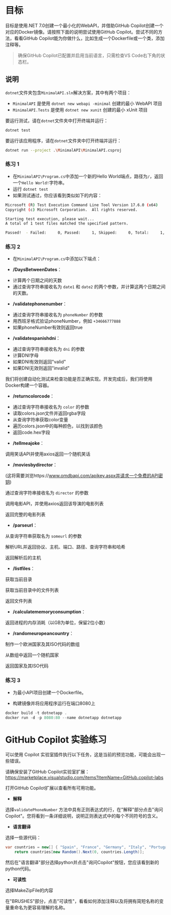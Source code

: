 # 目标

目标是使用.NET 7.0创建一个最小化的WebAPI，并借助GitHub Copilot创建一个对应的Docker镜像。请按照下面的说明尝试使用GitHub Copilot。尝试不同的方法，看看GitHub Copilot能为你做什么，比如生成一个Dockerfile或一个类，添加注释等。

> 确保GitHub Copilot已配置并启用当前语言，只需检查VS Code右下角的状态栏。

## 说明

`dotnet`文件夹包含`MinimalAPI.sln`解决方案，其中有两个项目：

- `MinimalAPI` 是使用 `dotnet new webapi -minimal` 创建的最小 WebAPI 项目
- `MinimalAPI.Tests` 是使用 `dotnet new xunit` 创建的最小 xUnit 项目

要运行测试，请在`dotnet`文件夹中打开终端并运行：

``` bash
dotnet test
```

要运行该应用程序，请在`dotnet`文件夹中打开终端并运行：

``` bash
dotnet run --project .\MinimalAPI\MinimalAPI.csproj
```

### 练习 1

- 在`MinimalAPI\Program.cs`中添加一个新的Hello World端点，路径为`/`，返回一个`Hello World!`字符串。
- 运行 `dotnet test`
- 如果测试通过，你应该看到类似如下的内容：

``` bash
Microsoft (R) Test Execution Command Line Tool Version 17.6.0 (x64)
Copyright (c) Microsoft Corporation.  All rights reserved.

Starting test execution, please wait...
A total of 1 test files matched the specified pattern.

Passed!  - Failed:     0, Passed:     1, Skipped:     0, Total:     1, Duration: < 1 ms - MinimalAPI.Tests.dll
```

### 练习 2

- 在`MinimalAPI\Program.cs`中添加以下端点：

- **/DaysBetweenDates**：

* 计算两个日期之间的天数
* 通过查询字符串接收名为 `date1` 和 `date2` 的两个参数，并计算这两个日期之间的天数。

- **/validatephonenumber**：

* 通过查询字符串接收名为 `phoneNumber` 的参数
* 用西班牙格式验证phoneNumber，例如 `+34666777888`
* 如果phoneNumber有效则返回true

- **/validatespanishdni**：

* 通过查询字符串接收名为 `dni` 的参数
* 计算DNI字母
* 如果DNI有效则返回"valid"
* 如果DNI无效则返回"invalid"

我们将创建自动化测试来检查功能是否正确实现。开发完成后，我们将使用Docker构建一个容器。

- **/returncolorcode**：

* 通过查询字符串接收名为 `color` 的参数
* 读取colors.json文件并返回rgba字段
* 从查询字符串获取color变量
* 遍历colors.json中的每种颜色，以找到该颜色
* 返回code.hex字段

- **/tellmeajoke**：

调用笑话API并使用axios返回一个随机笑话
        
- **/moviesbydirector**：

(这将需要浏览https://www.omdbapi.com/apikey.aspx并请求一个免费的API密钥)

通过查询字符串接收名为 `director` 的参数

调用电影API，并使用axios返回该导演的电影列表

返回完整的电影列表

- **/parseurl**：

从查询字符串获取名为 `someurl` 的参数

解析URL并返回协议、主机、端口、路径、查询字符串和哈希

返回解析后的主机

- **/listfiles**：

获取当前目录

获取当前目录中的文件列表

返回文件列表

- **/calculatememoryconsumption**：

返回进程的内存消耗（以GB为单位，保留2位小数）

- **/randomeuropeancountry**：

制作一个欧洲国家及其ISO代码的数组

从数组中返回一个随机国家

返回国家及其ISO代码

### 练习 3

- 为最小API项目创建一个Dockerfile。

- 构建镜像并将应用程序运行在端口8080上

``` powershell
docker build -t dotnetapp .
docker run -d -p 8080:80 --name dotnetapp dotnetapp
```

# GitHub Copilot 实验练习

可以使用 Copilot 实验室插件执行以下任务，这是当前的预览功能，可能会出现一些错误。

请确保安装了GitHub Copilot实验室扩展：https://marketplace.visualstudio.com/items?itemName=GitHub.copilot-labs

打开GitHub Copilot扩展以查看所有可用功能。

- **解释**

选择`validatePhoneNumber` 方法中具有正则表达式的行，在"解释"部分点击"询问Copilot"。您将看到一条详细说明，说明正则表达式中的每个不同符号的含义。

- **语言翻译**

选择一些源代码：

``` csharp
var countries = new[] { "Spain", "France", "Germany", "Italy", "Portugal", "Sweden", "Norway", "Denmark", "Finland", "Iceland", "Ireland", "United Kingdom", "Greece", "Austria", "Belgium", "Bulgaria", "Croatia", "Cyprus", "Czech Republic", "Estonia", "Hungary", "Latvia", "Lithuania", "Luxembourg", "Malta", "Netherlands", "Poland", "Romania", "Slovakia", "Slovenia" };
    return countries[new Random().Next(0, countries.Length)];
```

然后在"语言翻译"部分选择python并点击"询问Copilot"按钮，您应该看到新的python代码。

- **可读性**

选择MakeZipFile的内容

在"BRUSHES"部分，点击"可读性"，看看如何添加注释以及将拥有简短名称的变量重命名为更容易理解的名称。